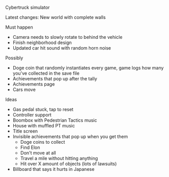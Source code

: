 Cybertruck simulator

Latest changes:
New world with complete walls

Must happen
- Camera needs to slowly rotate to behind the vehicle
- Finish neighborhood design
- Updated car hit sound with random horn noise

Possibly
- Doge coin that randomly instantiates every game, game logs how many you've collected in the save file
- Achievements that pop up after the tally
- Achievements page
- Cars move

Ideas
- Gas pedal stuck, tap to reset
- Controller support
- Boombox with Pedestrian Tactics music
- House with muffled PT music
- Title screen
- Invisible achievements that pop up when you get them
	- Doge coins to collect
	- Find Elon
	- Don't move at all
	- Travel a mile without hitting anything
	- Hit over X amount of objects (lots of lawsuits)
- Billboard that says it hurts in Japanese
